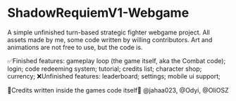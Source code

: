 # ShadowRequiemV1-Webgame

A simple unfinished turn-based strategic fighter webgame project. All assets made by me, some code written by willing contributors. Art and animations are not free to use, but the code is.

✅Finished features:
	gameplay loop (the game itself, aka the Combat code);
	login;
    code redeeming system;
    tutorial;
    credits list;
    character shop;
    currency;
❌Unfinished features:
    leaderboard;
    settings;
    mobile ui support;


📎Credits written inside the games code itself📎
@jahaa023, @Odyi, @OliOSZ
